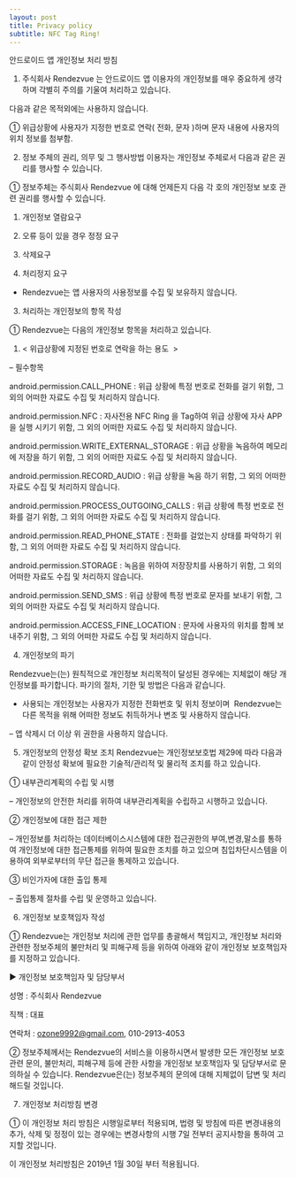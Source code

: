 ```yaml
---
layout: post
title: Privacy policy
subtitle: NFC Tag Ring!
---
```


안드로이드 앱 개인정보 처리 방침

1. 주식회사 Rendezvue 는 안드로이드 앱 이용자의 개인정보를 매우 중요하게 생각하며 각별히 주의를 기울여 처리하고 있습니다.

다음과 같은 목적외에는 사용하지 않습니다.

① 위급상황에 사용자가 지정한 번호로 연락( 전화, 문자 )하며 문자 내용에 사용자의 위치 정보를 첨부함.

2. 정보 주체의 권리, 의무 및 그 행사방법 이용자는 개인정보 주체로서 다음과 같은 권리를 행사할 수 있습니다.

① 정보주체는 주식회사 Rendezvue 에 대해 언제든지 다음 각 호의 개인정보 보호 관련 권리를 행사할 수 있습니다.

1) 개인정보 열람요구

2) 오류 등이 있을 경우 정정 요구

3) 삭제요구

4) 처리정지 요구

* Rendezvue는 앱 사용자의 사용정보를 수집 및 보유하지 않습니다.

3. 처리하는 개인정보의 항목 작성

① Rendezvue는 다음의 개인정보 항목을 처리하고 있습니다.

1) &lt; 위급상황에 지정된 번호로 연락을 하는 용도  &gt;

– 필수항목 

android.permission.CALL_PHONE : 위급 상황에 특정 번호로 전화를 걸기 위함, 그 외의 어떠한 자료도 수집 및 처리하지 않습니다.

android.permission.NFC : 자사전용 NFC Ring 을 Tag하여 위급 상황에 자사 APP을 실행 시키기 위함, 그 외의 어떠한 자료도 수집 및 처리하지 않습니다.

android.permission.WRITE_EXTERNAL_STORAGE : 위급 상황을 녹음하여 메모리에 저장을 하기 위함, 그 외의 어떠한 자료도 수집 및 처리하지 않습니다.

android.permission.RECORD_AUDIO : 위급 상황을 녹음 하기 위함, 그 외의 어떠한 자료도 수집 및 처리하지 않습니다.

android.permission.PROCESS_OUTGOING_CALLS : 위급 상황에 특정 번호로 전화를 걸기 위함, 그 외의 어떠한 자료도 수집 및 처리하지 않습니다.

android.permission.READ_PHONE_STATE : 전화를 걸었는지 상태를 파악하기 위함, 그 외의 어떠한 자료도 수집 및 처리하지 않습니다.

android.permission.STORAGE : 녹음을 위하여 저장장치를 사용하기 위함, 그 외의 어떠한 자료도 수집 및 처리하지 않습니다.

android.permission.SEND_SMS : 위급 상황에 특정 번호로 문자를 보내기 위함, 그 외의 어떠한 자료도 수집 및 처리하지 않습니다.

android.permission.ACCESS_FINE_LOCATION : 문자에 사용자의 위치를 함께 보내주기 위함, 그 외의 어떠한 자료도 수집 및 처리하지 않습니다.

4. 개인정보의 파기

Rendezvue는(는) 원칙적으로 개인정보 처리목적이 달성된 경우에는 지체없이 해당 개인정보를 파기합니다. 파기의 절차, 기한 및 방법은 다음과 같습니다.

- 사용되는 개인정보는 사용자가 지정한 전화번호 및 위치 정보이며  Rendezvue는 다른 목적을 위해 어떠한 정보도 취득하거나 변조 및 사용하지 않습니다.

– 앱 삭제시 더 이상 위 권한을 사용하지 않습니다.

5. 개인정보의 안정성 확보 조치 Rendezvue는 개인정보보호법 제29에 따라 다음과 같이 안정성 확보에 필요한 기술적/관리적 및 물리적 조치를 하고 있습니다.

① 내부관리계획의 수립 및 시행

– 개인정보의 안전한 처리를 위하여 내부관리계획을 수립하고 시행하고 있습니다.

② 개인정보에 대한 접근 제한

– 개인정보를 처리하는 데이터베이스시스템에 대한 접근권한의 부여,변경,말소를 통하여 개인정보에 대한 접근통제를 위하여 필요한 조치를 하고 있으며 침입차단시스템을 이용하여 외부로부터의 무단 접근을 통제하고 있습니다.

③ 비인가자에 대한 출입 통제

– 출입통제 절차를 수립 및 운영하고 있습니다.

6. 개인정보 보호책임자 작성

① Rendezvue는 개인정보 처리에 관한 업무를 총괄해서 책임지고, 개인정보 처리와 관련한 정보주체의 불만처리 및 피해구제 등을 위하여 아래와 같이 개인정보 보호책임자를 지정하고 있습니다.

▶ 개인정보 보호책임자 및 담당부서

성명 : 주식회사 Rendezvue

직책 : 대표

연락처 : ozone9992@gmail.com, 010-2913-4053

② 정보주체께서는 Rendezvue의 서비스을 이용하시면서 발생한 모든 개인정보 보호 관련 문의, 불만처리, 피해구제 등에 관한 사항을 개인정보 보호책임자 및 담당부서로 문의하실 수 있습니다. Rendezvue은(는) 정보주체의 문의에 대해 지체없이 답변 및 처리해드릴 것입니다.

7. 개인정보 처리방침 변경

① 이 개인정보 처리 방침은 시행일로부터 적용되며, 법령 및 방침에 따른 변경내용의 추가, 삭제 및 정정이 있는 경우에는 변경사항의 시행 7일 전부터 공지사항을 통하여 고지할 것입니다.

이 개인정보 처리방침은 2019년 1월 30일 부터 적용됩니다.
